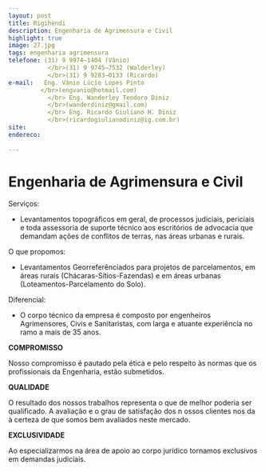 ```yaml
---
layout: post
title: Rigihendi
description: Engenharia de Agrimensura e Civil
highlight: true
image: 27.jpg
tags: engenharia agrimensura  
telefone: (31) 9 9974–1404 (Vânio) 
           </br>(31) 9 9745–7532 (Walderley) 
           </br>(31) 9 9283–0133 (Ricardo)
e-mail:   Eng. Vânio Lúcio Lopes Pinto
         </br>(engvanio@hotmail.com)         
           </br> Eng. Wanderley Teodoro Diniz 
           </br>(wanderdiniz@gmail.com) 
           </br> Eng. Ricardo Giuliano H. Diniz 
           </br>(ricardogiulianodiniz@ig.com.br)  
site: 
endereco:
   
---
```


# Engenharia de Agrimensura e Civil

Serviços:

* Levantamentos topográficos em geral, de processos judiciais, periciais e toda assessoria de suporte técnico aos escritórios
de advocacia que demandam ações de conflitos de terras, nas áreas urbanas e rurais.

O que propomos: 

* Levantamentos Georreferênciados para projetos de parcelamentos, em áreas rurais (Chácaras-Sítios-Fazendas) e em áreas urbanas 
(Loteamentos-Parcelamento do Solo).

Diferencial:

* O corpo técnico da empresa é composto por engenheiros Agrimensores, Civis e Sanitaristas, com larga e atuante experiência no 
ramo a mais de 35 anos.

**COMPROMISSO**

Nosso compromisso é pautado pela ética e pelo respeito às normas que os profissionais da Engenharia, estão submetidos.

**QUALIDADE**

O resultado dos nossos trabalhos representa o que de melhor poderia ser qualificado. A avaliação e o grau de satisfação dos n
ossos clientes nos da à certeza de que somos bem avaliados neste mercado.

**EXCLUSIVIDADE**

Ao especializarmos na área de apoio ao corpo jurídico tornamos exclusivos em demandas judiciais.






